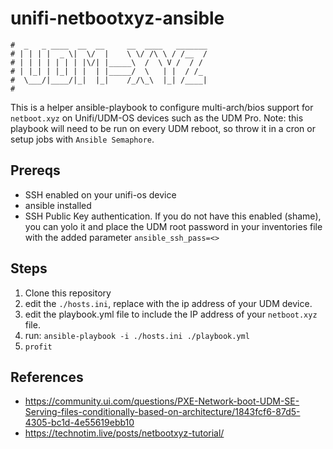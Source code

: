 # unifi-netbootxyz-ansible
```
#  _   _ ____  __  __     __  ____   _______
# | | | |  _ \|  \/  |    \ \/ /\ \ / /__  /
# | | | | | | | |\/| |_____\  /  \ V /  / /
# | |_| | |_| | |  | |_____/  \   | |  / /_
#  \___/|____/|_|  |_|    /_/\_\  |_| /____|
#
```

This is a helper ansible-playbook to configure multi-arch/bios support for `netboot.xyz` on Unifi/UDM-OS devices such as the UDM Pro. Note: this playbook will need to be run on every UDM reboot, so throw it in a cron or setup jobs with `Ansible Semaphore`.

## Prereqs
* SSH enabled on your unifi-os device
* ansible installed
* SSH Public Key authentication. If you do not have this enabled (shame), you can yolo it and place the UDM root password in your inventories file with the added parameter `ansible_ssh_pass=<>`

## Steps
1) Clone this repository
2) edit the `./hosts.ini`, replace with the ip address of your UDM device.
3) edit the playbook.yml file to include the IP address of your `netboot.xyz` file.
4) run: `ansible-playbook -i ./hosts.ini ./playbook.yml`
5) `profit`

## References
* https://community.ui.com/questions/PXE-Network-boot-UDM-SE-Serving-files-conditionally-based-on-architecture/1843fcf6-87d5-4305-bc1d-4e55619ebb10 
* https://technotim.live/posts/netbootxyz-tutorial/ 